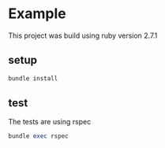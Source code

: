 # Example

This project was build using ruby version 2.7.1


## setup

```ruby
bundle install
```

## test

The tests are using rspec

```ruby
bundle exec rspec
```

